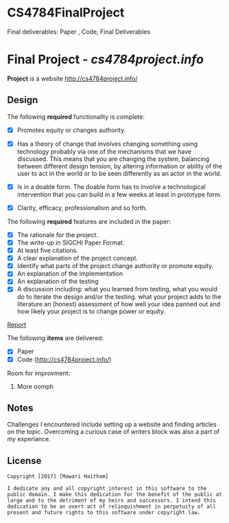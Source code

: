 # CS4784FinalProject
Final deliverables: Paper , Code, Final Deliverables



# Final Project - *cs4784project.info*

**Project** is a website http://cs4784project.info/


## Design

The following **required** functionality is complete:

- [x] Promotes equity or changes authority.
- [x] Has a theory of change that involves changing something using technology
probably via one of the mechanisms that we have discussed. 
This means that you are changing the system, balancing between 
different design tension, by altering information or ability of 
the user to act in the world or to be seen differently as an actor in the world.
- [x] Is in a doable form. The doable form has to 
involve a technological intervention that you can build in a few weeks at least in prototype form.
- [x] Clarity, efficacy, professionalism and so forth.



The following **required** features are included in the paper:

- [X] The rationale for the project.
- [X] The write-up in SIGCHI Paper Format. 
- [X] At least five citations.
- [X] A clear explanation of the project concept.
- [X] Identify what parts of the project change authority or promote equity.
- [X] An explanation of the implementation
- [X] An explanation of the testing
- [X] A discussion including:
what you learned from testing,
what you would do to iterate the design and/or the testing.
what your project adds to the literature
an (honest) assessment of how well your idea panned out and how likely your project is to change power or equity.

[Report](./CS4784_Project_Report.pdf)


The following **items** are delivered:
- [X] Paper
- [X] Code (http://cs4784project.info/)

Room for improvment: 
1. More oomph


## Notes
Challenges I encountered include setting up a website and finding articles on the topic. Overcoming a curious case of writers block was also a part of my experiance. 

## License

    Copyright [2017] [Mawari Haitham]

    I dedicate any and all copyright interest in this software to the
    public domain. I make this dedication for the benefit of the public at
    large and to the detriment of my heirs and successors. I intend this
    dedication to be an overt act of relinquishment in perpetuity of all
    present and future rights to this software under copyright law.
